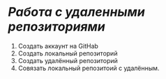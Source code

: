 # ***Работа с удаленными репозиториями***

1. Создать аккаунт на GitHab
2. Создать локальный репозиторий
3. Создать удалённый репозиторий
4. Совязать локальный репозитоий с удалённым.
